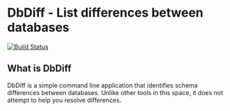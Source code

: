 DbDiff - List differences between databases
===========================================

[![Build Status](https://secure.travis-ci.org/realityforge/dbdiff.png?branch=master)](http://travis-ci.org/realityforge/dbdiff)

What is DbDiff
--------------

DbDiff is a simple command line application that identifies schema differences
between databases. Unlike other tools in this space, it does not attempt to help
you resolve differences.
